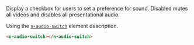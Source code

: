 Display a checkbox for users to set a preference for sound. Disabled mutes all videos and disables all presentational audio.

Using the [`n-audio-switch`](/components/n-audio-switch) element description.

```html
<n-audio-switch></n-audio-switch>
```
